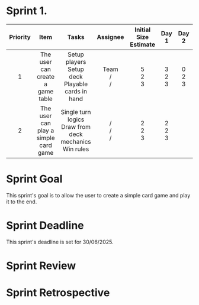 # Sprint 1.

| Priority |                 Item                 |                             Tasks                             |     Assignee     | Initial Size Estimate |     Day 1     |     Day 2     | Day 3 | Day 4 | Day 5 | Day 6 | Day 7 |
|:--------:|:------------------------------------:|:-------------------------------------------------------------:|:----------------:|:---------------------:|:-------------:|:-------------:|:-----:|:-----:|:-----:|:-----:|:-----:|
|    1     |   The user can create a game table   |    Setup players<br/>Setup deck<br/>Playable cards in hand    | Team<br/>/<br/>/ |     5<br/>2<br/>3     | 3<br/>2<br/>3 | 0<br/>2<br/>3 |       |       |       |       |       |
|    2     | The user can play a simple card game | Single turn logics<br/>Draw from deck mechanics<br/>Win rules |  /<br/>/<br/>/   |     2<br/>2<br/>3     | 2<br/>2<br/>3 |               |       |       |       |       |       |

# Sprint Goal
This sprint's goal is to allow the user to create a simple card game and play it to the end.
# Sprint Deadline
This sprint's deadline is set for 30/06/2025.
# Sprint Review

# Sprint Retrospective
